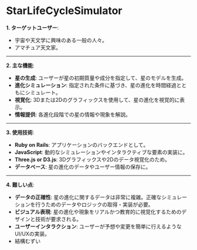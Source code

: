# StarLifeCycleSimulator

**1. ターゲットユーザー**:

- 宇宙や天文学に興味のある一般の人々。
- アマチュア天文家。

---

**2. 主な機能**:

- **星の生成**: ユーザーが星の初期質量や成分を指定して、星のモデルを生成。
- **進化シミュレーション**: 指定された条件に基づき、星の進化を時間経過とともにシミュレート。
- **視覚化**: 3Dまたは2Dのグラフィックスを使用して、星の進化を視覚的に表示。
- **情報提供**: 各進化段階での星の情報や現象を解説。

---

**3. 使用技術**:

- **Ruby on Rails**: アプリケーションのバックエンドとして。
- **JavaScript**: 動的なシミュレーションやインタラクティブな要素の実装に。
- **Three.js or D3.js**: 3Dグラフィックスや2Dのデータ視覚化のため。
- **データベース**: 星の進化のデータやユーザー情報の保存に。

---

**4. 難しい点**:

- **データの正確性**: 星の進化に関するデータは非常に複雑。正確なシミュレーションを行うためのデータやロジックの取得・実装が必要。
- **ビジュアル表現**: 星の進化や現象をリアルかつ教育的に視覚化するためのデザインと技術が要求される。
- **ユーザーインタラクション**: ユーザーが予想や変更を簡単に行えるようなUI/UXの実装。
- 結構むずい
